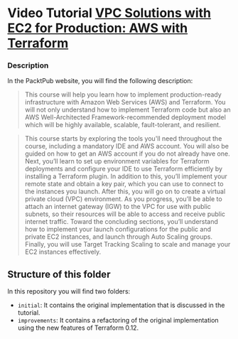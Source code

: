 # Video Tutorial [VPC Solutions with EC2 for Production: AWS with Terraform](https://www.packtpub.com/application-development/vpc-solutions-ec2-production-aws-terraform-video)

  
### Description 

In the PacktPub website, you will find the following description:

> This course will help you learn how to implement production-ready infrastructure with Amazon Web Services (AWS) and 
Terraform. You will not only understand how to implement Terraform code but also an AWS Well-Architected
 Framework-recommended deployment model which will be highly available, scalable, fault-tolerant, and resilient.

> This course starts by exploring the tools you'll need throughout the course, including a mandatory IDE and AWS account. 
You will also be guided on how to get an AWS account if you do not already have one. Next, you’ll learn to set up 
environment variables for Terraform deployments and configure your IDE to use Terraform efficiently by installing a
Terraform plugin. In addition to this, you’ll implement your remote state and obtain a key pair, which you can use to
connect to the instances you launch. After this, you will go on to create a virtual private cloud (VPC) environment.
As you progress, you’ll be able to attach an internet gateway (IGW) to the VPC for use with public subnets, so their
resources will be able to access and receive public internet traffic. Toward the concluding sections, you’ll understand 
how to implement your launch configurations for the public and private EC2 instances, and launch through Auto Scaling 
groups. Finally, you will use Target Tracking Scaling to scale and manage your EC2 instances effectively.

## Structure of this folder
In this repository you will find two folders:

 * `initial`: It contains the original implementation that is discussed in the tutorial. 
 * `improvements`: It contains a refactoring of the original implementation using the new features of 
 Terraform 0.12.

